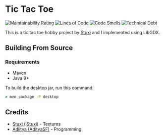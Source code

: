 # Tic Tac Toe

[![Maintainability Rating](https://sonarcloud.io/api/project_badges/measure?project=AdityaSF_TicTacToe&metric=sqale_rating)](https://sonarcloud.io/dashboard?id=AdityaSF_TicTacToe)
[![Lines of Code](https://sonarcloud.io/api/project_badges/measure?project=AdityaSF_TicTacToe&metric=ncloc)](https://sonarcloud.io/dashboard?id=AdityaSF_TicTacToe)
[![Code Smells](https://sonarcloud.io/api/project_badges/measure?project=AdityaSF_TicTacToe&metric=code_smells)](https://sonarcloud.io/dashboard?id=AdityaSF_TicTacToe)
[![Technical Debt](https://sonarcloud.io/api/project_badges/measure?project=AdityaSF_TicTacToe&metric=sqale_index)](https://sonarcloud.io/dashboard?id=AdityaSF_TicTacToe)

This is a tic tac toe hobby project by [Stuxi](https://github.com/iStuxi) and I implemented using LibGDX.

## Building From Source

### Requirements

* Maven
* Java 8+

To build the desktop jar, run this command:
```cmd
> mvn package -P desktop
```

## Credits
* [Stuxi (iStuxi)](https://github.com/iStuxi) - Textures
* [Adiitya (AdityaSF)](https://github.com/AdityaSF) - Programming
